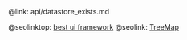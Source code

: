 @link: api/datastore_exists.md

@seolinktop: [best ui framework](https://webix.com)
@seolink: [TreeMap](https://webix.com/widget/treemap/)